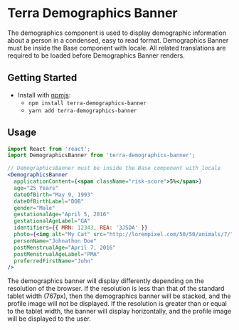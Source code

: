 # Terra Demographics Banner

The demographics component is used to display demographic information about a person in a condensed, easy to read format. Demographics Banner must be inside the Base component with locale. All related translations are required to be loaded before Demographics Banner renders.

## Getting Started

- Install with [npmjs](https://www.npmjs.com):
  - `npm install terra-demographics-banner`
  - `yarn add terra-demographics-banner`

## Usage

```jsx
import React from 'react';
import DemographicsBanner from 'terra-demographics-banner';

// DemographicsBanner must be inside the Base component with locale
<DemographicsBanner
  applicationContent={<span className="risk-score">5%</span>}
  age="25 Years"
  dateOfBirth="May 9, 1993"
  dateOfBirthLabel="DOB"
  gender="Male"
  gestationalAge="April 5, 2016"
  gestationalAgeLabel="GA"
  identifiers={{ MRN: 12343, REA: '3JSDA' }}
  photo={<img alt="My Cat" src="http://lorempixel.com/50/50/animals/7/" />}
  personName="Johnathon Doe"
  postMenstrualAge="April 7, 2016"
  postMenstrualAgeLabel="PMA"
  preferredFirstName="John"
/>
```

The demographics banner will display differently depending on the resolution of the browser. If the resolution is less than that of the standard tablet width (767px), then the demographics banner will be stacked, and the profile image will not be displayed. If the resolution is greater than or equal to the tablet width, the banner will display horizontally, and the profile image will be displayed to the user.
